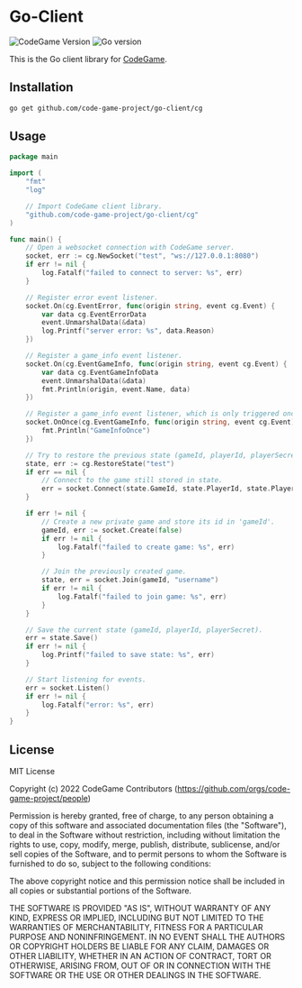 # Go-Client
![CodeGame Version](https://img.shields.io/badge/CodeGame-v0.1-orange)
![Go version](https://img.shields.io/github/go-mod/go-version/code-game-project/go-client)

This is the Go client library for [CodeGame](https://github.com/code-game-project).

## Installation

```sh
go get github.com/code-game-project/go-client/cg
```

## Usage

```go
package main

import (
	"fmt"
	"log"

	// Import CodeGame client library.
	"github.com/code-game-project/go-client/cg"
)

func main() {
	// Open a websocket connection with CodeGame server.
	socket, err := cg.NewSocket("test", "ws://127.0.0.1:8080")
	if err != nil {
		log.Fatalf("failed to connect to server: %s", err)
	}

	// Register error event listener.
	socket.On(cg.EventError, func(origin string, event cg.Event) {
		var data cg.EventErrorData
		event.UnmarshalData(&data)
		log.Printf("server error: %s", data.Reason)
	})

	// Register a game_info event listener.
	socket.On(cg.EventGameInfo, func(origin string, event cg.Event) {
		var data cg.EventGameInfoData
		event.UnmarshalData(&data)
		fmt.Println(origin, event.Name, data)
	})

	// Register a game_info event listener, which is only triggered once.
	socket.OnOnce(cg.EventGameInfo, func(origin string, event cg.Event) {
		fmt.Println("GameInfoOnce")
	})

	// Try to restore the previous state (gameId, playerId, playerSecret).
	state, err := cg.RestoreState("test")
	if err == nil {
		// Connect to the game still stored in state.
		err = socket.Connect(state.GameId, state.PlayerId, state.PlayerSecret)
	}

	if err != nil {
		// Create a new private game and store its id in 'gameId'.
		gameId, err := socket.Create(false)
		if err != nil {
			log.Fatalf("failed to create game: %s", err)
		}

		// Join the previously created game.
		state, err = socket.Join(gameId, "username")
		if err != nil {
			log.Fatalf("failed to join game: %s", err)
		}
	}

	// Save the current state (gameId, playerId, playerSecret).
	err = state.Save()
	if err != nil {
		log.Printf("failed to save state: %s", err)
	}

	// Start listening for events.
	err = socket.Listen()
	if err != nil {
		log.Fatalf("error: %s", err)
	}
}
```

## License

MIT License

Copyright (c) 2022 CodeGame Contributors (https://github.com/orgs/code-game-project/people)

Permission is hereby granted, free of charge, to any person obtaining a copy
of this software and associated documentation files (the "Software"), to deal
in the Software without restriction, including without limitation the rights
to use, copy, modify, merge, publish, distribute, sublicense, and/or sell
copies of the Software, and to permit persons to whom the Software is
furnished to do so, subject to the following conditions:

The above copyright notice and this permission notice shall be included in all
copies or substantial portions of the Software.

THE SOFTWARE IS PROVIDED "AS IS", WITHOUT WARRANTY OF ANY KIND, EXPRESS OR
IMPLIED, INCLUDING BUT NOT LIMITED TO THE WARRANTIES OF MERCHANTABILITY,
FITNESS FOR A PARTICULAR PURPOSE AND NONINFRINGEMENT. IN NO EVENT SHALL THE
AUTHORS OR COPYRIGHT HOLDERS BE LIABLE FOR ANY CLAIM, DAMAGES OR OTHER
LIABILITY, WHETHER IN AN ACTION OF CONTRACT, TORT OR OTHERWISE, ARISING FROM,
OUT OF OR IN CONNECTION WITH THE SOFTWARE OR THE USE OR OTHER DEALINGS IN THE
SOFTWARE.
